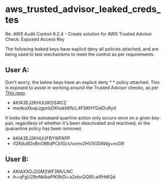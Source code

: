 # aws_trusted_advisor_leaked_creds_tes

Re: AWS Audit Control 8.2.4 - Create solution for AWS Trusted Advisor Check: Exposed Access Key

The following leaked keys have explicit deny all policies attached, and are being used to test mechanisms to meet the control as per requirements.

## User A:

Don't worry, the below keys have an explicit deny * * policy attached. This is exposed to assist in working around the Trusted Advisor checks, as per [This repo](https://github.com/aws/Trusted-Advisor-Tools/blob/master/ExposedAccessKeys/README.md).

- AKIA3EJ2KHUUIKDS4ICZ
- medeaXbupJgpnbDXhokk6ftcL4FSKHYDaIDuRytt


It looks like the autoataed quartine action only occurs once on a given key-pair, regardless of whether it's been deactivated and reactived, or the quarantine policy has been removed.

- AKIA3EJ2KHUUFBYWFAPP
- i1ZKdu6DoBnOBRdPCk1GcUvzmv2HV5GDAWg+ncDR

## User B:

- AKIAXXGJ2GM2WF3MVLNC
- ih+qFgU29oNkIkaPIK9kDi+a2xbvQQRlLwRHt6Qd



